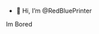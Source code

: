- 👋 Hi, I’m @RedBluePrinter

Im Bored

<!---
RedBluePrinter/RedBluePrinter is a ✨ special ✨ repository because its `README.md` (this file) appears on your GitHub profile.
You can click the Preview link to take a look at your changes.
--->
